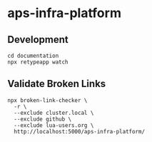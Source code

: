# aps-infra-platform

## Development

```
cd documentation
npx retypeapp watch
```

## Validate Broken Links

```
npx broken-link-checker \
  -r \
  --exclude cluster.local \
  --exclude github \
  --exclude lua-users.org \
  http://localhost:5000/aps-infra-platform/

```
